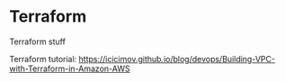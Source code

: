 # Terraform
Terraform stuff

Terraform tutorial:
https://icicimov.github.io/blog/devops/Building-VPC-with-Terraform-in-Amazon-AWS
